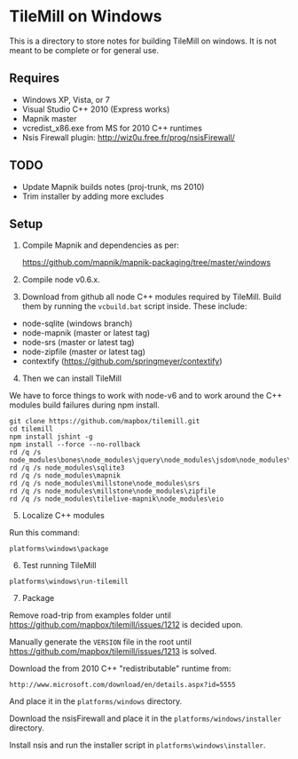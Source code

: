# TileMill on Windows

This is a directory to store notes for building TileMill
on windows. It is not meant to be complete or for general use.

## Requires

 * Windows XP, Vista, or 7
 * Visual Studio C++ 2010 (Express works)
 * Mapnik master
 * vcredist_x86.exe from MS for 2010 C++ runtimes
 * Nsis Firewall plugin: http://wiz0u.free.fr/prog/nsisFirewall/

## TODO

 * Update Mapnik builds notes (proj-trunk, ms 2010)
 * Trim installer by adding more excludes

## Setup

1) Compile Mapnik and dependencies as per:

    https://github.com/mapnik/mapnik-packaging/tree/master/windows

2) Compile node v0.6.x.

3) Download from github all node C++ modules required by TileMill. Build
them by running the `vcbuild.bat` script inside. These include:

 * node-sqlite (windows branch)
 * node-mapnik (master or latest tag)
 * node-srs (master or latest tag)
 * node-zipfile (master or latest tag)
 * contextify (https://github.com/springmeyer/contextify)

4) Then we can install TileMill

We have to force things to work with node-v6 and to work around
the C++ modules build failures during npm install.

```
git clone https://github.com/mapbox/tilemill.git
cd tilemill
npm install jshint -g
npm install --force --no-rollback
rd /q /s node_modules\bones\node_modules\jquery\node_modules\jsdom\node_modules\contextify
rd /q /s node_modules\sqlite3
rd /q /s node_modules\mapnik
rd /q /s node_modules\millstone\node_modules\srs
rd /q /s node_modules\millstone\node_modules\zipfile
rd /q /s node_modules\tilelive-mapnik\node_modules\eio
```

5) Localize C++ modules

Run this command:

```
platforms\windows\package
```

6) Test running TileMill

```
platforms\windows\run-tilemill
```

7) Package

Remove road-trip from examples folder until https://github.com/mapbox/tilemill/issues/1212 is decided upon.

Manually generate the `VERSION` file in the root until https://github.com/mapbox/tilemill/issues/1213 is solved.

Download the from 2010 C++ "redistributable" runtime from:

    http://www.microsoft.com/download/en/details.aspx?id=5555

And place it in the `platforms/windows` directory.

Download the nsisFirewall and place it in the `platforms/windows/installer` directory.

Install nsis and run the installer script in `platforms\windows\installer`.
